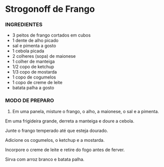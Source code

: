 # **Strogonoff de Frango** 

### **INGREDIENTES**
 - 3 peitos de frango cortados em cubos
 - 1 dente de alho picado
 - sal e pimenta a gosto
 - 1 cebola picada
 - 2 colheres (sopa) de maionese
 - 1 colher de manteiga
 - 1/2 copo de ketchup
 - 1/3 copo de mostarda
 - 1 copo de cogumelos
 - 1 copo de creme de leite
 - batata palha a gosto

### **MODO DE PREPARO**
 1. Em uma panela, misture o frango, o alho, a maionese, o sal e a pimenta.

 Em uma frigideira grande, derreta a manteiga e doure a cebola.

 Junte o frango temperado até que esteja dourado.

 Adicione os cogumelos, o ketchup e a mostarda.

 Incorpore o creme de leite e retire do fogo antes de ferver.

 Sirva com arroz branco e batata palha.